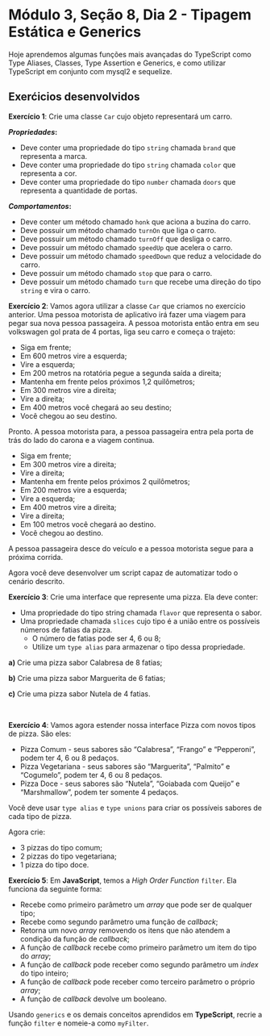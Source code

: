 # Módulo 3, Seção 8, Dia 2 - Tipagem Estática e Generics

Hoje aprendemos algumas funções mais avançadas do TypeScript como Type Aliases, Classes, Type Assertion e Generics, e como utilizar TypeScript em conjunto com mysql2 e sequelize.

## Exerćicios desenvolvidos

</article><article class="c-cuoufz"><p>
<strong>Exercício 1</strong>: Crie uma classe <code class="inline">Car</code> cujo objeto representará um carro.</p>
<p>
<strong><em>Propriedades</em>:</strong></p>
<ul>
  <li>
Deve conter uma propriedade do tipo <code class="inline">string</code> chamada <code class="inline">brand</code> que representa a marca.  </li>
  <li>
Deve conter uma propriedade do tipo <code class="inline">string</code> chamada <code class="inline">color</code> que representa a cor.  </li>
  <li>
Deve conter uma propriedade do tipo <code class="inline">number</code> chamada <code class="inline">doors</code> que representa a quantidade de portas.  </li>
</ul>
<p>
<strong><em>Comportamentos</em>:</strong></p>
<ul>
  <li>
Deve conter um método chamado <code class="inline">honk</code> que aciona a buzina do carro.  </li>
  <li>
Deve possuir um método chamado <code class="inline">turnOn</code> que liga o carro.  </li>
  <li>
Deve possuir um método chamado <code class="inline">turnOff</code> que desliga o carro.  </li>
  <li>
Deve possuir um método chamado <code class="inline">speedUp</code> que acelera o carro.  </li>
  <li>
Deve possuir um método chamado <code class="inline">speedDown</code> que reduz a velocidade do carro.  </li>
  <li>
Deve possuir um método chamado <code class="inline">stop</code> que para o carro.  </li>
  <li>
Deve possuir um método chamado <code class="inline">turn</code> que recebe uma direção do tipo <code class="inline">string</code> e vira o carro.  </li>
</ul>
<p>
<strong>Exercício 2</strong>: Vamos agora utilizar a classe <code class="inline">Car</code> que criamos no exercício anterior. Uma pessoa motorista de aplicativo irá fazer uma viagem para pegar sua nova pessoa passageira. A pessoa motorista então entra em seu volkswagen gol prata de 4 portas, liga seu carro e começa o trajeto:</p>
<ul>
  <li>
Siga em frente;  </li>
  <li>
Em 600 metros vire a esquerda;  </li>
  <li>
Vire a esquerda;  </li>
  <li>
Em 200 metros na rotatória pegue a segunda saída a direita;  </li>
  <li>
Mantenha em frente pelos próximos 1,2 quilômetros;  </li>
  <li>
Em 300 metros vire a direita;  </li>
  <li>
Vire a direita;  </li>
  <li>
Em 400 metros você chegará ao seu destino;  </li>
  <li>
Você chegou ao seu destino.  </li>
</ul>
<p>
Pronto. A pessoa motorista para, a pessoa passageira entra pela porta de trás do lado do carona e a viagem continua.</p>
<ul>
  <li>
Siga em frente;  </li>
  <li>
Em 300 metros vire a direita;  </li>
  <li>
Vire a direita;  </li>
  <li>
Mantenha em frente pelos próximos 2 quilômetros;  </li>
  <li>
Em 200 metros vire a esquerda;  </li>
  <li>
Vire a esquerda;  </li>
  <li>
Em 400 metros vire a direita;  </li>
  <li>
Vire a direita;  </li>
  <li>
Em 100 metros você chegará ao destino.  </li>
  <li>
Você chegou ao destino.  </li>
</ul>
<p>
A pessoa passageira desce do veículo e a pessoa motorista segue para a próxima corrida.</p>
<p>
Agora você deve desenvolver um script capaz de automatizar todo o cenário descrito.</p>
</article><article class="c-cuoufz"><p>
<strong>Exercício 3</strong>: Crie uma interface que represente uma pizza. Ela deve conter:</p>
<ul>
  <li>
Uma propriedade do tipo string chamada <code class="inline">flavor</code> que representa o sabor.  </li>
  <li>
Uma propriedade chamada <code class="inline">slices</code> cujo tipo é a união entre os possíveis números de fatias da pizza.    <ul>
      <li>
O número de fatias pode ser 4, 6 ou 8;      </li>
      <li>
Utilize um <code class="inline">type alias</code> para armazenar o tipo dessa propriedade.      </li>
    </ul>
  </li>
</ul>
<p>
<strong>a)</strong> Crie uma pizza sabor Calabresa de 8 fatias;</p>
<p>
<strong>b)</strong> Crie uma pizza sabor Marguerita de 6 fatias;</p>
<p>
<strong>c)</strong> Crie uma pizza sabor Nutela de 4 fatias.</p>
<br>
<p>
<strong>Exercício 4</strong>: Vamos agora estender nossa interface Pizza com novos tipos de pizza. São eles:</p>
<ul>
  <li>
Pizza Comum - seus sabores são “Calabresa”, “Frango” e “Pepperoni”, podem ter 4, 6 ou 8 pedaços.  </li>
  <li>
Pizza Vegetariana - seus sabores são “Marguerita”, “Palmito” e “Cogumelo”, podem ter 4, 6 ou 8 pedaços.  </li>
  <li>
Pizza Doce - seus sabores são “Nutela”, “Goiabada com Queijo” e “Marshmallow”, podem ter somente 4 pedaços.  </li>
</ul>
<p>
Você deve usar <code class="inline">type alias</code> e <code class="inline">type unions</code> para criar os possíveis sabores de cada tipo de pizza.</p>
<p>
Agora crie:</p>
<ul>
  <li>
3 pizzas do tipo comum;  </li>
  <li>
2 pizzas do tipo vegetariana;  </li>
  <li>
1 pizza do tipo doce.  </li>
</ul>
</article><article class="c-cuoufz"><p>
<strong>Exercício 5</strong>:  Em <strong>JavaScript</strong>, temos a <em>High Order Function</em> <code class="inline">filter</code>. Ela funciona da seguinte forma:</p>
<ul>
  <li>
Recebe como primeiro parâmetro um <em>array</em> que pode ser de qualquer tipo;  </li>
  <li>
Recebe como segundo parâmetro uma função de <em>callback</em>;  </li>
  <li>
Retorna um novo <em>array</em> removendo os itens que não atendem a condição da função de <em>callback</em>;  </li>
  <li>
A função de <em>callback</em> recebe como primeiro parâmetro um item do tipo do <em>array</em>;  </li>
  <li>
A função de <em>callback</em> pode receber como segundo parâmetro um <em>index</em> do tipo inteiro;  </li>
  <li>
A função de <em>callback</em> pode receber como terceiro parâmetro o próprio <em>array</em>;  </li>
  <li>
A função de <em>callback</em> devolve um booleano.  </li>
</ul>
<p>
Usando <code class="inline">generics</code> e os demais conceitos aprendidos em <strong>TypeScript</strong>, recrie a função <code class="inline">filter</code> e nomeie-a como <code class="inline">myFilter</code>.</p>
</article>
